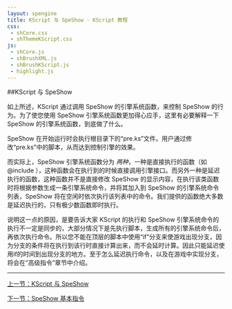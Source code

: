 ```yaml
---
layout: spengine
title: KScript 与 SpeShow - KScript 教程
css:
 - shCore.css
 - shThemeKScript.css
js:
 - shCore.js
 - shBrushXML.js
 - shBrushKScript.js
 - highlight.js
---
```


##KScript 与 SpeShow

如上所述，KScript 通过调用 SpeShow 的引擎系统函数，来控制 SpeShow 的行为。为了使您使用 SpeShow 引擎系统函数更加得心应手，这里有必要解释一下 SpeShow 的引擎系统函数，到底做了什么。

SpeShow 在开始运行时会执行根目录下的“pre.ks”文件。用户通过修改“pre.ks”中的脚本，从而达到控制引擎的效果。

而实际上，SpeShow 引擎系统函数分为 *两种*，一种是直接执行的函数（如 @include ），这种函数会在执行到的时候直接调用引擎接口。而另外一种是延迟执行的函数，这种函数并不是直接修改 SpeShow 的显示内容，在执行该类函数时将根据参数生成一条引擎系统命令，并将其加入到 SpeShow 的引擎系统命令列表，SpeShow 将在空闲时依次执行该列表中的命令。我们提供的函数绝大多数是延迟执行的，只有极少数函数即时执行。

说明这一点的原因，是要告诉大家 KScript 的执行和 SpeShow 引擎系统命令的执行不一定是同步的，大部分情况下是先执行脚本，生成所有的引擎系统命令后，再依次执行命令。所以您不能在顶层的脚本中使用“if”分支来使游戏出现分支，因为分支的条件将在执行到该行时直接计算出来，而不会延时计算。因此只能延迟使用if的时间到出现分支的地方。至于怎么延迟执行命令，以及在游戏中实现分支，将会在“高级指令”章节中介绍。

**********************************************************************

[上一节：KScript 与 SpeShow](tutorial_kscript_relationship.html)

[下一节：SpeShow 基本指令](tutorial_standard.html)